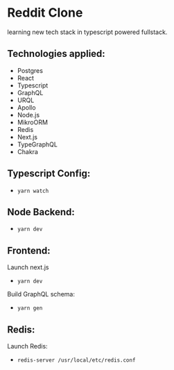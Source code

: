 # Reddit Clone

learning new tech stack in typescript powered fullstack.

## Technologies applied:

- Postgres
- React
- Typescript
- GraphQL
- URQL
- Apollo
- Node.js
- MikroORM
- Redis
- Next.js
- TypeGraphQL
- Chakra

## Typescript Config:

- `yarn watch`

## Node Backend:

- `yarn dev`

## Frontend:

Launch next.js

- `yarn dev`

Build GraphQL schema:

- `yarn gen`

## Redis:

Launch Redis:

- `redis-server /usr/local/etc/redis.conf`
